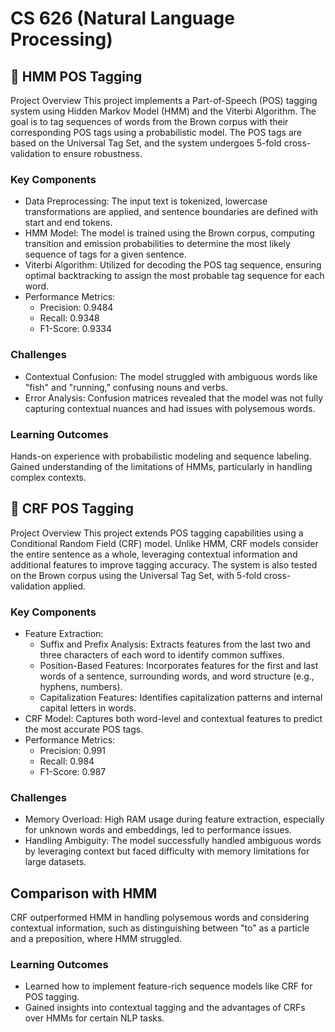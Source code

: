 # CS 626 (Natural Language Processing)
## 🤖 HMM POS Tagging
Project Overview
This project implements a Part-of-Speech (POS) tagging system using Hidden Markov Model (HMM) and the Viterbi Algorithm. The goal is to tag sequences of words from the Brown corpus with their corresponding POS tags using a probabilistic model. The POS tags are based on the Universal Tag Set, and the system undergoes 5-fold cross-validation to ensure robustness.

### Key Components

- Data Preprocessing: The input text is tokenized, lowercase transformations are applied, and sentence boundaries are defined with start and end tokens.
- HMM Model: The model is trained using the Brown corpus, computing transition and emission probabilities to determine the most likely sequence of tags for a given sentence.
- Viterbi Algorithm: Utilized for decoding the POS tag sequence, ensuring optimal backtracking to assign the most probable tag sequence for each word.
- Performance Metrics:
  - Precision: 0.9484
  - Recall: 0.9348
  - F1-Score: 0.9334
### Challenges

- Contextual Confusion: The model struggled with ambiguous words like "fish" and "running," confusing nouns and verbs.
- Error Analysis: Confusion matrices revealed that the model was not fully capturing contextual nuances and had issues with polysemous words.
### Learning Outcomes

Hands-on experience with probabilistic modeling and sequence labeling.
Gained understanding of the limitations of HMMs, particularly in handling complex contexts.
## 🤖 CRF POS Tagging
Project Overview
This project extends POS tagging capabilities using a Conditional Random Field (CRF) model. Unlike HMM, CRF models consider the entire sentence as a whole, leveraging contextual information and additional features to improve tagging accuracy. The system is also tested on the Brown corpus using the Universal Tag Set, with 5-fold cross-validation applied.

### Key Components

- Feature Extraction:
  - Suffix and Prefix Analysis: Extracts features from the last two and three characters of each word to identify common suffixes.
  - Position-Based Features: Incorporates features for the first and last words of a sentence, surrounding words, and word structure (e.g., hyphens, numbers).
  - Capitalization Features: Identifies capitalization patterns and internal capital letters in words.
- CRF Model: Captures both word-level and contextual features to predict the most accurate POS tags.
- Performance Metrics:
  - Precision: 0.991
  - Recall: 0.984
  - F1-Score: 0.987
### Challenges

- Memory Overload: High RAM usage during feature extraction, especially for unknown words and embeddings, led to performance issues.
- Handling Ambiguity: The model successfully handled ambiguous words by leveraging context but faced difficulty with memory limitations for large datasets.
## Comparison with HMM
CRF outperformed HMM in handling polysemous words and considering contextual information, such as distinguishing between "to" as a particle and a preposition, where HMM struggled.

### Learning Outcomes

- Learned how to implement feature-rich sequence models like CRF for POS tagging.
- Gained insights into contextual tagging and the advantages of CRFs over HMMs for certain NLP tasks.
